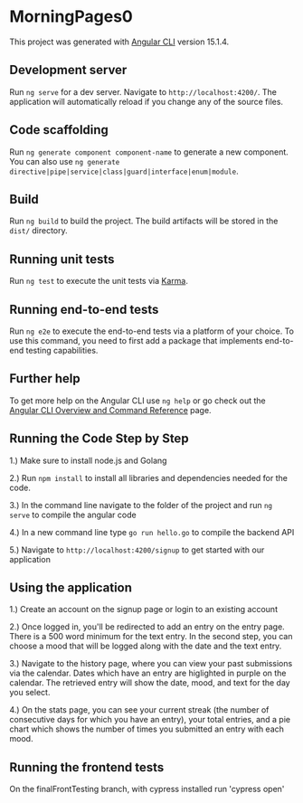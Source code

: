 # MorningPages0

This project was generated with [Angular CLI](https://github.com/angular/angular-cli) version 15.1.4.

## Development server

Run `ng serve` for a dev server. Navigate to `http://localhost:4200/`. The application will automatically reload if you change any of the source files.

## Code scaffolding

Run `ng generate component component-name` to generate a new component. You can also use `ng generate directive|pipe|service|class|guard|interface|enum|module`.

## Build

Run `ng build` to build the project. The build artifacts will be stored in the `dist/` directory.

## Running unit tests

Run `ng test` to execute the unit tests via [Karma](https://karma-runner.github.io).

## Running end-to-end tests

Run `ng e2e` to execute the end-to-end tests via a platform of your choice. To use this command, you need to first add a package that implements end-to-end testing capabilities.

## Further help

To get more help on the Angular CLI use `ng help` or go check out the [Angular CLI Overview and Command Reference](https://angular.io/cli) page.


## Running the Code Step by Step

1.) Make sure to install node.js and Golang

2.) Run `npm install` to install all libraries and dependencies needed for the code. 

3.) In the command line navigate to the folder of the project and run `ng serve` to compile the angular code 

4.) In a new command line type `go run hello.go` to compile the backend API 

5.) Navigate to `http://localhost:4200/signup` to get started with our application

## Using the application
1.) Create an account on the signup page or login to an existing account

2.) Once logged in, you'll be redirected to add an entry on the entry page. There is a 500 word minimum for the text entry. In the second step, you can choose a mood that will be logged along with the date and the text entry.

3.) Navigate to the history page, where you can view your past submissions via the calendar. Dates which have an entry are higlighted in purple on the calendar. The retrieved entry will show the date, mood, and text for the day you select.

4.) On the stats page, you can see your current streak (the number of consecutive days for which you have an entry), your total entries, and a pie chart which shows the number of times you submitted an entry with each mood.

## Running the frontend tests
On the finalFrontTesting branch, with cypress installed run 'cypress open'
